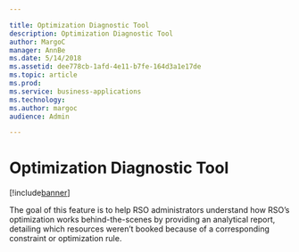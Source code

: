 ```yaml
---

title: Optimization Diagnostic Tool
description: Optimization Diagnostic Tool
author: MargoC
manager: AnnBe
ms.date: 5/14/2018
ms.assetid: dee778cb-1afd-4e11-b7fe-164d3a1e17de
ms.topic: article
ms.prod: 
ms.service: business-applications
ms.technology: 
ms.author: margoc
audience: Admin

---
```

#  Optimization Diagnostic Tool 


[!include[banner](../../../../includes/banner.md)]

The goal of this feature is to help RSO administrators understand how RSO’s
optimization works behind-the-scenes by providing an analytical report,
detailing which resources weren’t booked because of a corresponding constraint
or optimization rule.
